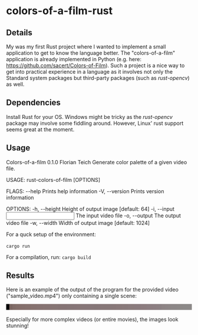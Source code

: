# colors-of-a-film-rust

## Details

My was my first Rust project where I wanted to implement a small application to get to know the language better.
The "colors-of-a-film" application is already implemented in Python (e.g. here: https://github.com/sacert/Colors-of-Film).
Such a project is a nice way to get into practical experience in a language as it involves not only the Standard system packages but third-party packages (such as _rust-opencv_) as well.

## Dependencies

Install Rust for your OS.
Windows might be tricky as the _rust-opencv_ package may involve some fiddling around.
However, Linux' rust support seems great at the moment.

## Usage

Colors-of-a-film 0.1.0
Florian Teich
Generate color palette of a given video file.

USAGE:
    rust-colors-of-film [OPTIONS]

FLAGS:
        --help       Prints help information
    -V, --version    Prints version information

OPTIONS:
    -h, --height <h>         Height of output image [default: 64]
    -i, --input <input>      The input video file
    -o, --output <output>    The output video file
    -w, --width <w>          Width of output image [default: 1024]

For a quck setup of the environment:

`cargo run`

For a compilation, run:
`cargo build`

## Results

Here is an example of the output of the program for the provided video ("sample_video.mp4") only containing a single scene:

![output.png](output.png)

Especially for more complex videos (or entire movies), the images look stunning!
